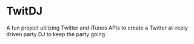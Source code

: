 TwitDJ
======

A fun project utilizing Twitter and iTunes APIs to create a Twitter at-reply driven party DJ to keep the party going